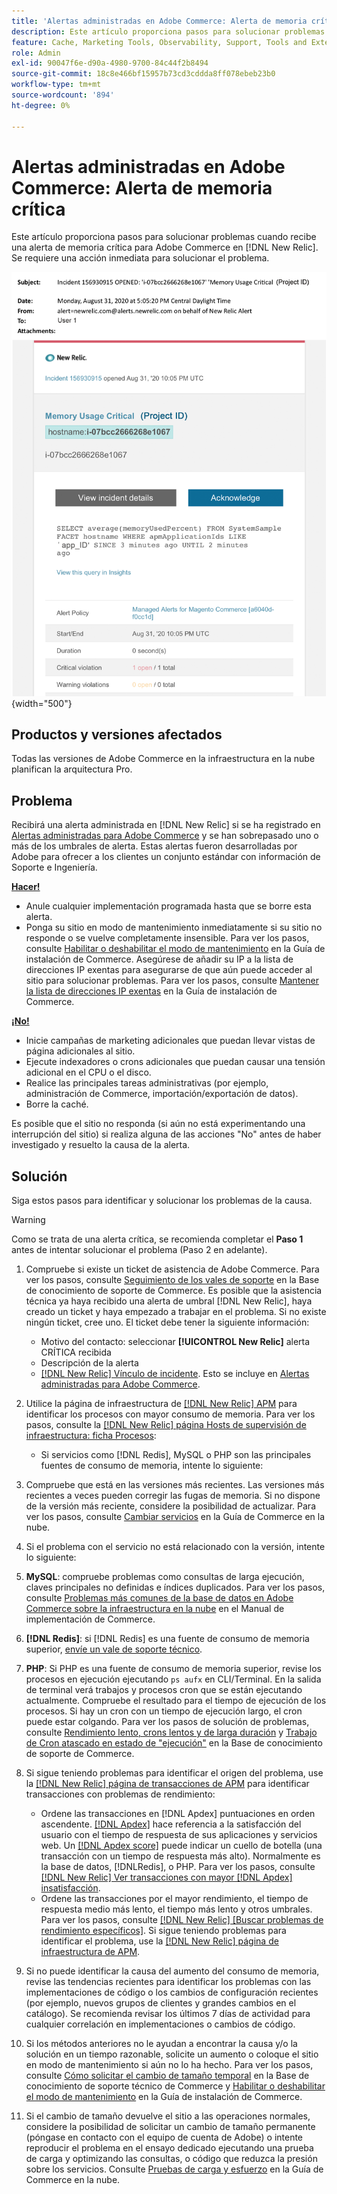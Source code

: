 ```yaml
---
title: 'Alertas administradas en Adobe Commerce: Alerta de memoria crítica'
description: Este artículo proporciona pasos para solucionar problemas cuando recibe una alerta de memoria crítica para Adobe Commerce en  [!DNL New Relic]. Se requiere una acción inmediata para solucionar el problema.
feature: Cache, Marketing Tools, Observability, Support, Tools and External Services
role: Admin
exl-id: 90047f6e-d90a-4980-9700-84c44f2b8494
source-git-commit: 18c8e466bf15957b73cd3cddda8ff078ebeb23b0
workflow-type: tm+mt
source-wordcount: '894'
ht-degree: 0%

---
```


# Alertas administradas en Adobe Commerce: Alerta de memoria crítica

Este artículo proporciona pasos para solucionar problemas cuando recibe una alerta de memoria crítica para Adobe Commerce en [!DNL New Relic]. Se requiere una acción inmediata para solucionar el problema.

![alerta crítica de disco](../../assets/managed-alerts/memory-critical-magento-managed.png){width="500"}

## Productos y versiones afectados

Todas las versiones de Adobe Commerce en la infraestructura en la nube planifican la arquitectura Pro.

## Problema

Recibirá una alerta administrada en [!DNL New Relic] si se ha registrado en [Alertas administradas para Adobe Commerce](managed-alerts-for-magento-commerce.md) y se han sobrepasado uno o más de los umbrales de alerta. Estas alertas fueron desarrolladas por Adobe para ofrecer a los clientes un conjunto estándar con información de Soporte e Ingeniería.

<u> **Hacer!** </u>

* Anule cualquier implementación programada hasta que se borre esta alerta.
* Ponga su sitio en modo de mantenimiento inmediatamente si su sitio no responde o se vuelve completamente insensible. Para ver los pasos, consulte [Habilitar o deshabilitar el modo de mantenimiento](https://experienceleague.adobe.com/es/docs/commerce-operations/installation-guide/tutorials/maintenance-mode) en la Guía de instalación de Commerce. Asegúrese de añadir su IP a la lista de direcciones IP exentas para asegurarse de que aún puede acceder al sitio para solucionar problemas. Para ver los pasos, consulte [Mantener la lista de direcciones IP exentas](https://experienceleague.adobe.com/es/docs/commerce-operations/installation-guide/tutorials/maintenance-mode#maintain-the-list-of-exempt-ip-addresses) en la Guía de instalación de Commerce.

<u>**¡No!**</u>

* Inicie campañas de marketing adicionales que puedan llevar vistas de página adicionales al sitio.
* Ejecute indexadores o crons adicionales que puedan causar una tensión adicional en el CPU o el disco.
* Realice las principales tareas administrativas (por ejemplo, administración de Commerce, importación/exportación de datos).
* Borre la caché.

Es posible que el sitio no responda (si aún no está experimentando una interrupción del sitio) si realiza alguna de las acciones &quot;No&quot; antes de haber investigado y resuelto la causa de la alerta.

## Solución

Siga estos pasos para identificar y solucionar los problemas de la causa.

>[!WARNING]
>
>Como se trata de una alerta crítica, se recomienda completar el **Paso 1** antes de intentar solucionar el problema (Paso 2 en adelante).

1. Compruebe si existe un ticket de asistencia de Adobe Commerce. Para ver los pasos, consulte [Seguimiento de los vales de soporte](https://experienceleague.adobe.com/es/docs/commerce-knowledge-base/kb/help-center-guide/magento-help-center-user-guide#track-support-case) en la Base de conocimiento de soporte de Commerce. Es posible que la asistencia técnica ya haya recibido una alerta de umbral [!DNL New Relic], haya creado un ticket y haya empezado a trabajar en el problema. Si no existe ningún ticket, cree uno. El ticket debe tener la siguiente información:
   * Motivo del contacto: seleccionar **[!UICONTROL New Relic]** alerta CRÍTICA recibida
   * Descripción de la alerta
   * [[!DNL New Relic] Vínculo de incidente](https://docs.newrelic.com/docs/alerts-applied-intelligence/new-relic-alerts/alert-incidents/view-violation-event-details-incidents). Esto se incluye en [Alertas administradas para Adobe Commerce](managed-alerts-for-magento-commerce.md).

1. Utilice la página de infraestructura de [[!DNL New Relic] APM](https://docs.newrelic.com/docs/infrastructure/infrastructure-ui-pages/infra-hosts-ui-page/) para identificar los procesos con mayor consumo de memoria. Para ver los pasos, consulte la [[!DNL New Relic] página Hosts de supervisión de infraestructura: ficha Procesos](https://docs.newrelic.com/docs/infrastructure/infrastructure-ui-pages/infra-hosts-ui-page/#processes):
   * Si servicios como [!DNL Redis], MySQL o PHP son las principales fuentes de consumo de memoria, intente lo siguiente:
1. Compruebe que está en las versiones más recientes. Las versiones más recientes a veces pueden corregir las fugas de memoria. Si no dispone de la versión más reciente, considere la posibilidad de actualizar. Para ver los pasos, consulte [Cambiar servicios](https://experienceleague.adobe.com/docs/commerce-cloud-service/user-guide/configure/service/services-yaml.html?lang=es) en la Guía de Commerce en la nube.
1. Si el problema con el servicio no está relacionado con la versión, intente lo siguiente:
1. **MySQL**: compruebe problemas como consultas de larga ejecución, claves principales no definidas e índices duplicados. Para ver los pasos, consulte [Problemas más comunes de la base de datos en Adobe Commerce sobre la infraestructura en la nube](https://experienceleague.adobe.com/docs/commerce-operations/implementation-playbook/best-practices/maintenance/resolve-database-performance-issues.html?lang=es) en el Manual de implementación de Commerce.
1. **[!DNL Redis]**: si [!DNL Redis] es una fuente de consumo de memoria superior, [envíe un vale de soporte técnico](https://experienceleague.adobe.com/es/docs/commerce-knowledge-base/kb/help-center-guide/magento-help-center-user-guide#support-case).
1. **PHP**: Si PHP es una fuente de consumo de memoria superior, revise los procesos en ejecución ejecutando `ps aufx` en CLI/Terminal. En la salida de terminal verá trabajos y procesos cron que se están ejecutando actualmente. Compruebe el resultado para el tiempo de ejecución de los procesos. Si hay un cron con un tiempo de ejecución largo, el cron puede estar colgando. Para ver los pasos de solución de problemas, consulte [Rendimiento lento, crons lentos y de larga duración](https://experienceleague.adobe.com/es/docs/commerce-knowledge-base/kb/troubleshooting/miscellaneous/slow-performance-slow-and-long-running-crons) y [Trabajo de Cron atascado en estado de &quot;ejecución&quot;](https://experienceleague.adobe.com/es/docs/commerce-knowledge-base/kb/troubleshooting/miscellaneous/cron-job-is-stuck-in-running-status) en la Base de conocimiento de soporte de Commerce.
1. Si sigue teniendo problemas para identificar el origen del problema, use la [[!DNL New Relic] página de transacciones de APM](https://docs.newrelic.com/docs/apm/applications-menu/monitoring/transactions-page-find-specific-performance-problems) para identificar transacciones con problemas de rendimiento:
   * Ordene las transacciones en [!DNL Apdex] puntuaciones en orden ascendente. [[!DNL Apdex]](https://docs.newrelic.com/docs/apm/new-relic-apm/apdex/apdex-measure-user-satisfaction) hace referencia a la satisfacción del usuario con el tiempo de respuesta de sus aplicaciones y servicios web. Un [[!DNL Apdex score]](managed-alerts-for-magento-commerce-apdex-warning-alert.md) puede indicar un cuello de botella (una transacción con un tiempo de respuesta más alto). Normalmente es la base de datos, [!DNL &#x200B; Redis], o PHP. Para ver los pasos, consulte [[!DNL New Relic] Ver transacciones con mayor [!DNL Apdex] insatisfacción](https://docs.newrelic.com/docs/apm/new-relic-apm/apdex/view-your-apdex-score#apdex-dissat).
   * Ordene las transacciones por el mayor rendimiento, el tiempo de respuesta medio más lento, el tiempo más lento y otros umbrales. Para ver los pasos, consulte [[!DNL New Relic] [Buscar problemas de rendimiento específicos]](https://docs.newrelic.com/docs/apm/applications-menu/monitoring/transactions-page-find-specific-performance-problems). Si sigue teniendo problemas para identificar el problema, use la [[!DNL New Relic] página de infraestructura de APM](https://docs.newrelic.com/docs/infrastructure/infrastructure-ui-pages/infra-hosts-ui-page/).
1. Si no puede identificar la causa del aumento del consumo de memoria, revise las tendencias recientes para identificar los problemas con las implementaciones de código o los cambios de configuración recientes (por ejemplo, nuevos grupos de clientes y grandes cambios en el catálogo). Se recomienda revisar los últimos 7 días de actividad para cualquier correlación en implementaciones o cambios de código.
1. Si los métodos anteriores no le ayudan a encontrar la causa y/o la solución en un tiempo razonable, solicite un aumento o coloque el sitio en modo de mantenimiento si aún no lo ha hecho. Para ver los pasos, consulte [Cómo solicitar el cambio de tamaño temporal](https://experienceleague.adobe.com/es/docs/commerce-knowledge-base/kb/how-to/how-to-request-temporary-magento-upsize) en la Base de conocimiento de soporte técnico de Commerce y [Habilitar o deshabilitar el modo de mantenimiento](https://experienceleague.adobe.com/es/docs/commerce-operations/installation-guide/tutorials/maintenance-mode) en la Guía de instalación de Commerce.
1. Si el cambio de tamaño devuelve el sitio a las operaciones normales, considere la posibilidad de solicitar un cambio de tamaño permanente (póngase en contacto con el equipo de cuenta de Adobe) o intente reproducir el problema en el ensayo dedicado ejecutando una prueba de carga y optimizando las consultas, o código que reduzca la presión sobre los servicios. Consulte [Pruebas de carga y esfuerzo](https://experienceleague.adobe.com/es/docs/commerce-cloud-service/user-guide/develop/test/staging-and-production#load-and-stress-testing) en la Guía de Commerce en la nube.
